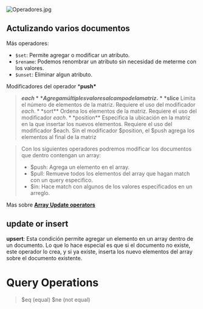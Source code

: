 ![Operadores.jpg](https://static.platzi.com/media/user_upload/Operadores-e436b212-0a13-4f5e-83d5-e5becbc8b914.jpg)

## Actulizando varios documentos

Más operadores:

- `$set`: Permite agregar o modificar un atributo.
- `$rename`: Podemos renombrar un atributo sin necesidad de meterme con los valores.
- `$unset`: Eliminar algun atributo.



Modificadores del operador ***push\***

> **$each**
> Agrega múltiples valores al campo de la matriz.
> **$slice**
> Limita el número de elementos de la matriz. Requiere el uso del modificador $each.
> **$sort**
> Ordena los elementos de la matriz. Requiere el uso del modificador $each.
> **$position**
> Especifica la ubicación en la matriz en la que insertar los nuevos elementos. Requiere el uso del modificador $each. Sin el modificador $position, el $push agrega los elementos al final de la matriz



> Con los siguientes operadores podremos modificar los documentos que dentro contengan un array:
>
> - $push: Agrega un elemento en el array.
> - $pull: Remueve todos los elementos del array que hagan match con un query especifico.
> - $in: Hace match con algunos de los valores especificados en un arreglo.

Mas sobre [**Array Update operators**](https://www.mongodb.com/docs/manual/reference/operator/update-array/)

## update or insert

**upsert**: Esta condición permite agregar un elemento en un array dentro de un documento. Lo que lo hace especial es que si el documento no existe, este operador lo crea, y si ya existe, inserta los nuevo elementos del array sobre el documento existente.



# Query Operations

> $eq (equal)
> $ne (not equal)

